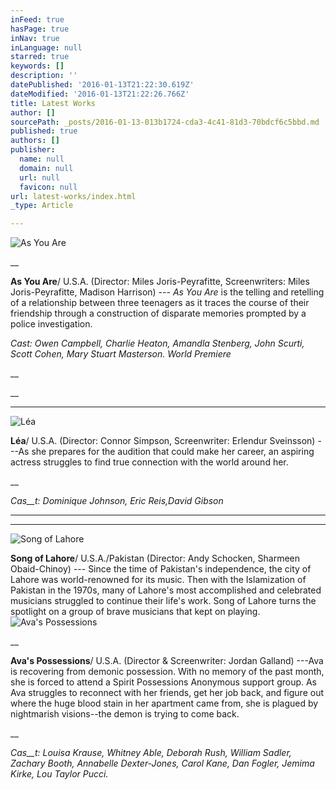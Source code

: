 ```yaml
---
inFeed: true
hasPage: true
inNav: true
inLanguage: null
starred: true
keywords: []
description: ''
datePublished: '2016-01-13T21:22:30.619Z'
dateModified: '2016-01-13T21:22:26.766Z'
title: Latest Works
author: []
sourcePath: _posts/2016-01-13-013b1724-cda3-4c41-81d3-70bdcf6c5bbd.md
published: true
authors: []
publisher:
  name: null
  domain: null
  url: null
  favicon: null
url: latest-works/index.html
_type: Article

---
```

![As You Are](https://the-grid-user-content.s3-us-west-2.amazonaws.com/d5b96485-87d6-44cf-a759-8722544c0824.png)

__

**As You
Are**/ U.S.A. (Director: Miles
Joris-Peyrafitte, Screenwriters: Miles Joris-Peyrafitte, Madison Harrison) --- _As You Are_ is the telling and retelling of a
relationship between three teenagers as it traces the course of their
friendship through a construction of disparate memories prompted by a police
investigation.

_Cast: Owen Campbell, Charlie Heaton, Amandla Stenberg, John Scurti, Scott Cohen, Mary Stuart Masterson. World Premiere_

__

__

****
![Léa](https://the-grid-user-content.s3-us-west-2.amazonaws.com/afce9cfa-dd2f-4ca8-93e3-74e2891f66f0.jpg)

**Léa**/ U.S.A. (Director: Connor Simpson,
Screenwriter: Erlendur Sveinsson) ---As she prepares for
the audition that could make her career, an aspiring actress struggles to find
true connection with the world around her.

__

_Cas__t: Dominique Johnson, Eric
Reis,David
Gibson_

____

____
![Song of Lahore](https://the-grid-user-content.s3-us-west-2.amazonaws.com/7533a7b7-35b1-407e-8502-f800026cb521.jpg)

**Song
of Lahore**/ U.S.A./Pakistan
(Director: Andy Schocken, Sharmeen Obaid-Chinoy) --- Since the time of
Pakistan's independence, the city of Lahore was world-renowned for its music.
Then with the Islamization of Pakistan in the 1970s, many of Lahore's most
accomplished and celebrated musicians struggled to continue their life's work.
Song of Lahore turns the spotlight on a group of brave musicians that kept on
playing.
![Ava's Possessions](https://the-grid-user-content.s3-us-west-2.amazonaws.com/ccd6fa0c-9f06-4568-8d17-dd4e56a859e3.jpg)

__

**Ava's Possessions**/ U.S.A. (Director & Screenwriter: Jordan Galland) ---Ava is
recovering from demonic possession. With no memory of the past month, she is
forced to attend a Spirit Possessions Anonymous support group. As Ava struggles
to reconnect with her friends, get her job back, and figure out where the huge
blood stain in her apartment came from, she is plagued by nightmarish
visions--the demon is trying to come back.

__

_Cas__t: Louisa Krause, Whitney Able,
Deborah Rush, William Sadler, Zachary Booth, Annabelle Dexter-Jones, Carol
Kane, Dan Fogler, Jemima Kirke, Lou Taylor Pucci._